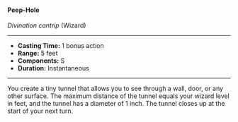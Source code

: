 #### Peep-Hole
*Divination cantrip* (Wizard)
___
- **Casting Time:** 1 bonus action
- **Range:** 5 feet
- **Components:** S
- **Duration:** Instantaneous
---
You create a tiny tunnel that allows you to see through a wall, door, or any other surface. The maximum distance of the tunnel equals your wizard level in feet, and the tunnel has a diameter of 1 inch. The tunnel closes up at the start of your next turn.
